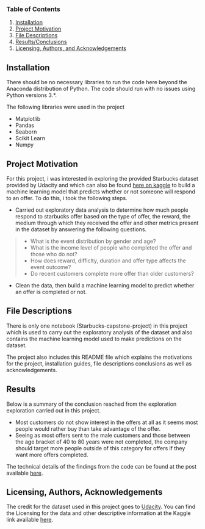 
### Table of Contents

1. [Installation](#installation)
2. [Project Motivation](#motivation)
3. [File Descriptions](#files)
4. [Results/Conclusions](#results)
5. [Licensing, Authors, and Acknowledgements](#licensing)

## Installation <a name="installation"></a>

There should be no necessary libraries to run the code here beyond the Anaconda distribution of Python.  The code should run with no issues using Python versions 3.*.

The following libraries were used in the project
* Matplotlib
* Pandas
* Seaborn
* Scikit Learn
* Numpy

## Project Motivation<a name="motivation"></a>

For this project, i was interested in exploring the provided Starbucks dataset provided by Udacity and which can also be found [here on kaggle](https://www.kaggle.com/datasets/blacktile/starbucks-app-customer-reward-program-data) to build a machine learning model that predicts whether or not someone will respond to an offer. To do this, i took the following steps.

* Carried out exploratory data analysis to determine how much people respond to starbucks offer based on the type of offer, the reward, the medium through which they received the offer and other metrics present in the dataset by answering the following questions.
> * What is the event distribution by gender and age?
> * What is the income level of people who completed the offer and those who do not?
> * How does reward, difficlty, duration and offer type affects the event outcome?
> * Do recent customers complete more offer than older customers?

* Clean the data, then build a machine learning model to predict whether an offer is completed or not.

## File Descriptions <a name="files"></a>

There is only one notebook (Starbucks-capstone-project) in this project which is used to carry out the exploratory analysis of the dataset and also contains the machine learning model used to make predictions on the dataset. 

The project also includes this README file which explains the motivations for the project, installation guides, file descriptions conclusions as well as acknowledgements.

## Results<a name="results"></a>
Below is a summary of the conclusion reached from the exploration exploration carried out in this project.

* Most customers do not show interest in the offers at all as it seems most people would rather buy than take advantage of the offer.
* Seeing as most offers sent to the male customers and those between the age bracket of 40 to 80 years were not completed, the company should target more people outside of this category for offers if they want more offers completed.

The technical details of the findings from the code can be found at the post available [here](https://medium.com/@tayos133/four-4-things-you-need-to-know-about-data-science-jobs-salaries-42e61454f520).

## Licensing, Authors, Acknowledgements<a name="licensing"></a>

The credit for the dataset used in this project goes to [Udacity](https://www.udacity.com).  You can find the Licensing for the data and other descriptive information at the Kaggle link available [here](https://www.kaggle.com/datasets/blacktile/starbucks-app-customer-reward-program-data).

